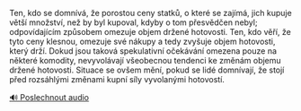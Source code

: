 
Ten, kdo se domnívá, že porostou ceny statků, o které se zajímá, jich kupuje větší množství, než by byl kupoval, kdyby o tom přesvědčen nebyl; odpovídajícím způsobem omezuje objem držené hotovosti. Ten, kdo věří, že tyto ceny klesnou, omezuje své nákupy a tedy zvyšuje objem hotovosti, který drží. Dokud jsou taková spekulativní očekávání omezena pouze na některé komodity, nevyvolávají všeobecnou tendenci ke změnám objemu držené hotovosti. Situace se ovšem mění, pokud se lidé domnívají, že stojí před rozsáhlými změnami kupní síly vyvolanými hotovostí.

[🔊 Poslechnout audio](/data/7-paragraphs/audio/chapter_79/para_008-Ten-kdo-se-domnv-e-porostou-ceny-statk-o-kt.mp3)
